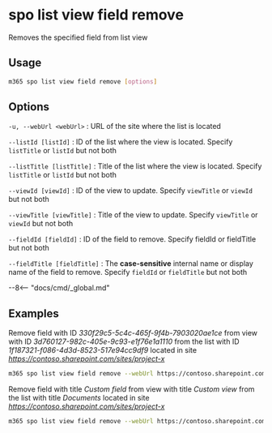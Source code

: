 # spo list view field remove

Removes the specified field from list view

## Usage

```sh
m365 spo list view field remove [options]
```

## Options

`-u, --webUrl <webUrl>`
: URL of the site where the list is located

`--listId [listId]`
: ID of the list where the view is located. Specify `listTitle` or `listId` but not both

`--listTitle [listTitle]`
: Title of the list where the view is located. Specify `listTitle` or `listId` but not both

`--viewId [viewId]`
: ID of the view to update. Specify `viewTitle` or `viewId` but not both

`--viewTitle [viewTitle]`
: Title of the view to update. Specify `viewTitle` or `viewId` but not both

`--fieldId [fieldId]`
: ID of the field to remove. Specify fieldId or fieldTitle but not both

`--fieldTitle [fieldTitle]`
: The **case-sensitive** internal name or display name of the field to remove. Specify `fieldId` or `fieldTitle` but not both

--8<-- "docs/cmd/_global.md"

## Examples

Remove field with ID _330f29c5-5c4c-465f-9f4b-7903020ae1ce_ from view with ID _3d760127-982c-405e-9c93-e1f76e1a1110_ from the list with ID _1f187321-f086-4d3d-8523-517e94cc9df9_ located in site _https://contoso.sharepoint.com/sites/project-x_

```sh
m365 spo list view field remove --webUrl https://contoso.sharepoint.com/sites/project-x --listId 1f187321-f086-4d3d-8523-517e94cc9df9 --viewId 3d760127-982c-405e-9c93-e1f76e1a1110 --fieldId 330f29c5-5c4c-465f-9f4b-7903020ae1ce
```

Remove field with title _Custom field_ from view with title _Custom view_ from the list with title _Documents_ located in site _https://contoso.sharepoint.com/sites/project-x_

```sh
m365 spo list view field remove --webUrl https://contoso.sharepoint.com/sites/project-x --fieldTitle 'Custom field' --listTitle Documents --viewTitle 'Custom view'
```
